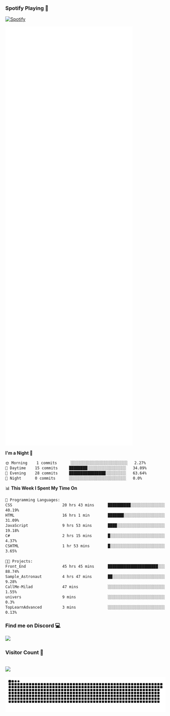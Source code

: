 ### Spotify Playing 🎵
[![Spotify](https://spotify-livestats-callme-milad.vercel.app/api/spotify)](https://open.spotify.com/user/314mrt6dxn5cqoxklh3thbwlr6by)

<img align="center" src="/github-metrics.svg" alt="Metrics" width="400">

<!--START_SECTION:waka-->
**I'm a Night 🦉** 

```text
🌞 Morning    1 commits      ░░░░░░░░░░░░░░░░░░░░░░░░░   2.27% 
🌆 Daytime    15 commits     ████████░░░░░░░░░░░░░░░░░   34.09% 
🌃 Evening    28 commits     ████████████████░░░░░░░░░   63.64% 
🌙 Night      0 commits      ░░░░░░░░░░░░░░░░░░░░░░░░░   0.0%

```


📊 **This Week I Spent My Time On** 

```text
💬 Programming Languages: 
CSS                      20 hrs 43 mins      ██████████░░░░░░░░░░░░░░░   40.19% 
HTML                     16 hrs 1 min        ███████░░░░░░░░░░░░░░░░░░   31.09% 
JavaScript               9 hrs 53 mins       ████░░░░░░░░░░░░░░░░░░░░░   19.18% 
C#                       2 hrs 15 mins       █░░░░░░░░░░░░░░░░░░░░░░░░   4.37% 
CSHTML                   1 hr 53 mins        █░░░░░░░░░░░░░░░░░░░░░░░░   3.65%

🐱‍💻 Projects: 
Front_End                45 hrs 45 mins      ██████████████████████░░░   88.74% 
Sample_Astronaut         4 hrs 47 mins       ██░░░░░░░░░░░░░░░░░░░░░░░   9.28% 
CallMe-Milad             47 mins             ░░░░░░░░░░░░░░░░░░░░░░░░░   1.55% 
univers                  9 mins              ░░░░░░░░░░░░░░░░░░░░░░░░░   0.3% 
TopLearnAdvanced         3 mins              ░░░░░░░░░░░░░░░░░░░░░░░░░   0.13%

```


<!--END_SECTION:waka-->

### Find me on Discord 💻
<a href="https://discord.gg/t4DwTxa8KA" rel="nofollow"> 
  <img src="https://discord.c99.nl/widget/theme-3/977957889358573609.png" data-canonical-src="https://discord.c99.nl/widget/theme-3/977957889358573609.png" style="max-width: 100%;"></a>

### Visitor Count 🔢
<p align="left"> 
  <br>
  <img src="https://profile-counter.glitch.me/callme-devil/count.svg" />
</p>

<img src="https://github.com/callme-devil/callme-devil/blob/output/github-contribution-grid-snake.svg" alt="snake" style="max-width: 100%;">
